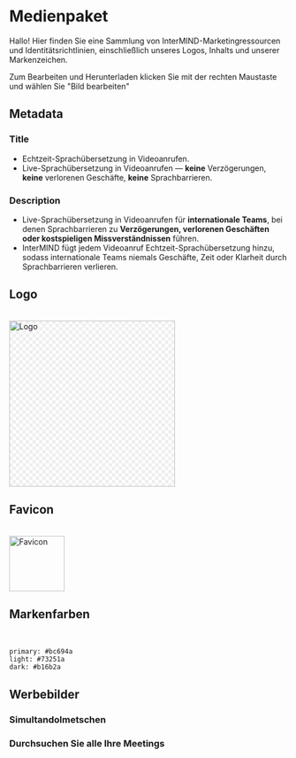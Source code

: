 # Medienpaket

Hallo! Hier finden Sie eine Sammlung von InterMIND-Marketingressourcen und Identitätsrichtlinien, einschließlich unseres Logos, Inhalts und unserer Markenzeichen.

Zum Bearbeiten und Herunterladen klicken Sie mit der rechten Maustaste und wählen Sie "Bild bearbeiten"

## Metadata

### Title

- Echtzeit-Sprachübersetzung in Videoanrufen.
- Live-Sprachübersetzung in Videoanrufen — **keine** Verzögerungen, **keine** verlorenen Geschäfte, **keine** Sprachbarrieren.

### Description

- Live-Sprachübersetzung in Videoanrufen für **internationale Teams**, bei denen Sprachbarrieren zu **Verzögerungen, verlorenen Geschäften oder kostspieligen Missverständnissen** führen.
- InterMIND fügt jedem Videoanruf Echtzeit-Sprachübersetzung hinzu, sodass internationale Teams niemals Geschäfte, Zeit oder Klarheit durch Sprachbarrieren verlieren.

## Logo

<br>
<img src="/media-kit/logo-1-1.png" class="transparency-grid" alt="Logo" width="300" >

## Favicon

<br>
<img src="/favicon.svg" alt="Favicon" width="100">

## Markenfarben

<br>

```
primary: #bc694a
light: #73251a
dark: #b16b2a
```

## Werbebilder

### Simultandolmetschen

<ImageGrid :images="[
  { src: '/media-kit/animals-cartoon-3-2.png', alt: 'Simultandolmetschen' },
  { src: '/media-kit/animals-cartoon-1-1.png', alt: 'Simultandolmetschen' },
  { src: '/media-kit/5.png', alt: 'Simultandolmetschen' },
  { src: '/media-kit/6.png', alt: 'Simultandolmetschen' },
  { src: '/media-kit/animals-5-4.png', alt: 'Simultandolmetschen' },
]"/>

### Durchsuchen Sie alle Ihre Meetings

<ImageGrid :images="[
  { src: '/2d.png', alt: 'Simultandolmetschen' },
  { src: '/2l.png', alt: 'Simultandolmetschen' },
]"/>

<style>

.transparency-grid {
    background-color: #ffffff;
    background-image: 
        linear-gradient(45deg, #eeeeee 25%, transparent 25%, transparent 75%, #eeeeee 75%),
        linear-gradient(45deg, #eeeeee 25%, transparent 25%, transparent 75%, #eeeeee 75%);
    background-size: 12px 12px;
    background-position: 0 0, 6px 6px;
}

</style>